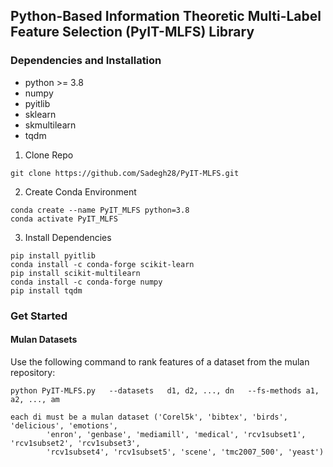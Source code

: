## Python-Based Information Theoretic Multi-Label Feature Selection (PyIT-MLFS) Library 

### Dependencies and Installation
* python >= 3.8
* numpy
* pyitlib
* sklearn
* skmultilearn
* tqdm

1. Clone Repo
```
git clone https://github.com/Sadegh28/PyIT-MLFS.git
```

2. Create Conda Environment
```
conda create --name PyIT_MLFS python=3.8
conda activate PyIT_MLFS
```

3. Install Dependencies
```
pip install pyitlib 
conda install -c conda-forge scikit-learn
pip install scikit-multilearn
conda install -c conda-forge numpy
pip install tqdm
```

### Get Started

#### Mulan Datasets
Use the following command to rank features of a dataset from the mulan repository:
```
python PyIT-MLFS.py   --datasets   d1, d2, ..., dn   --fs-methods a1, a2, ..., am

each di must be a mulan dataset ('Corel5k', 'bibtex', 'birds', 'delicious', 'emotions',
        'enron', 'genbase', 'mediamill', 'medical', 'rcv1subset1', 'rcv1subset2', 'rcv1subset3',
        'rcv1subset4', 'rcv1subset5', 'scene', 'tmc2007_500', 'yeast')
```

